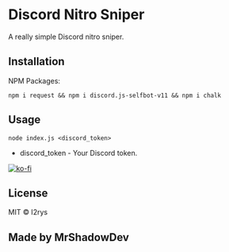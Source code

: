 

# Discord Nitro Sniper
A really simple Discord nitro sniper.

## Installation
NPM Packages:

    npm i request && npm i discord.js-selfbot-v11 && npm i chalk

## Usage

    node index.js <discord_token>

 - discord_token - Your Discord token.


[![ko-fi](https://ko-fi.com/img/githubbutton_sm.svg)](https://ko-fi.com/R6R7F41SD)


## License
MIT © I2rys

## Made by MrShadowDev
